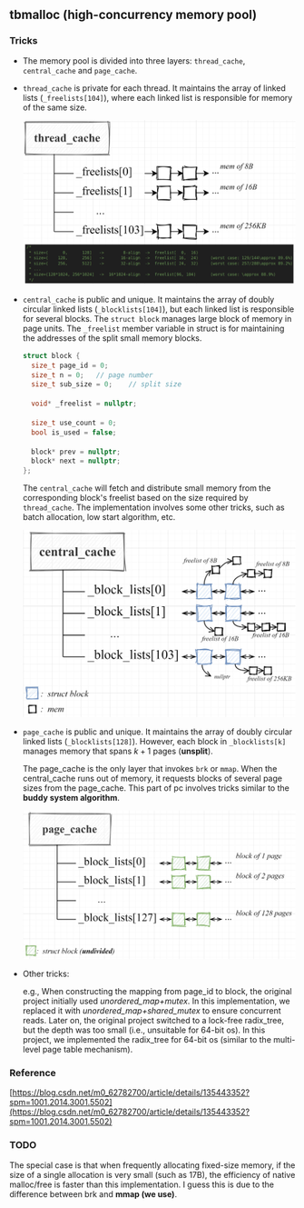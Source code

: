 ## tbmalloc (high-concurrency memory pool)

### Tricks
* The memory pool is divided into three layers: `thread_cache`, `central_cache` and `page_cache`.
* `thread_cache` is private for each thread. It maintains the array of linked lists (`_freelists[104]`), where each linked list is responsible for memory of the same size. 
  
  ![](img/tc.jpg)

* `central_cache` is public and unique. It maintains the array of doubly circular linked lists (`_blocklists[104]`), but each linked list is responsible for several blocks. The `struct block` manages large block of memory in page units. The `_freelist` member variable in struct is for maintaining the addresses of the split small memory blocks.
  
  ```cpp
  struct block {
    size_t page_id = 0;
    size_t n = 0;   // page number
    size_t sub_size = 0;    // split size

    void* _freelist = nullptr;

    size_t use_count = 0;
    bool is_used = false;

    block* prev = nullptr;
    block* next = nullptr;
  };
  ```

  The `central_cache` will fetch and distribute small memory from the corresponding block's freelist based on the size required by  `thread_cache`. The implementation involves some other tricks, such as batch allocation, low start algorithm, etc.

  ![](img/cc.jpg)

* `page_cache` is public and unique. It maintains the array of doubly circular linked lists (`_blocklists[128]`). However, each block in `_blocklists[k]` manages memory that spans $k+1$ pages (**unsplit**).
  
  The page_cache is the only layer that invokes `brk` or `mmap`. When the central_cache runs out of memory, it requests blocks of several page sizes from the page_cache. This part of pc involves tricks similar to the **buddy system algorithm**.

  ![](img/pc.jpg)

* Other tricks: 
  
  e.g., When constructing the mapping from page_id to block, the original project initially used *unordered_map+mutex*. In this implementation, we replaced it with *unordered_map+shared_mutex* to ensure concurrent reads. Later on, the original project switched to a lock-free radix_tree, but the depth was too small (i.e., unsuitable for 64-bit os). In this project, we implemented the radix_tree for 64-bit os (similar to the multi-level page table mechanism).

### Reference
[https://blog.csdn.net/m0_62782700/article/details/135443352?spm=1001.2014.3001.5502](https://blog.csdn.net/m0_62782700/article/details/135443352?spm=1001.2014.3001.5502)

### TODO
The special case is that when frequently allocating fixed-size memory, if the size of a single allocation is very small (such as 17B), the efficiency of native malloc/free is faster than this implementation. I guess this is due to the difference between brk and **mmap (we use)**.